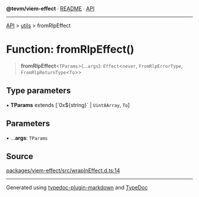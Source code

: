 **@tevm/viem-effect** ∙ [README](../../README.md) ∙ [API](../../API.md)

***

[API](../../API.md) > [utils](../README.md) > fromRlpEffect

# Function: fromRlpEffect()

> **fromRlpEffect**\<`TParams`\>(...`args`): `Effect`\<`never`, `FromRlpErrorType`, `FromRlpReturnType`\<`To`\>\>

## Type parameters

▪ **TParams** extends [\`0x${string}\` \| `Uint8Array`, `To`]

## Parameters

▪ ...**args**: `TParams`

## Source

[packages/viem-effect/src/wrapInEffect.d.ts:14](https://github.com/evmts/tevm-monorepo/blob/main/packages/viem-effect/src/wrapInEffect.d.ts#L14)

***
Generated using [typedoc-plugin-markdown](https://www.npmjs.com/package/typedoc-plugin-markdown) and [TypeDoc](https://typedoc.org/)
